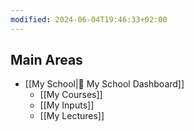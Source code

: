 ```yaml
---
modified: 2024-06-04T19:46:33+02:00
---
```

## Main Areas
- [[My School|🏫 My School Dashboard]]
	- [[My Courses]]
	- [[My Inputs]]
	- [[My Lectures]]
